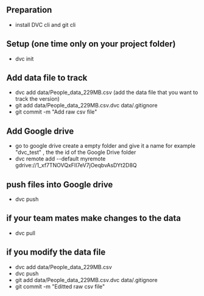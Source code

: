 

## Preparation 
- install DVC cli and git cli

## Setup (one time only on your project folder)
- dvc init

## Add data file to track
- dvc add data/People_data_229MB.csv  (add the data file that you want to track the version)
- git add data/People_data_229MB.csv.dvc data/.gitignore
- git commit -m "Add raw csv file"


## Add Google drive
- go to google drive create a empty folder and give it a name for example "dvc_test" , the the id of the Google Drive folder
- dvc remote add --default myremote \
                           gdrive://1_xf7TNOVQxFlI7eV7jOeqbvAsDYt2D8Q


## push files into Google drive
- dvc push



## if your team mates make changes to the data
- dvc pull


## if you modify the data file
- dvc add data/People_data_229MB.csv 
- dvc push
- git add data/People_data_229MB.csv.dvc data/.gitignore
- git commit -m "Editted raw csv file"
